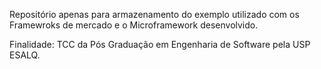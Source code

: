Repositório apenas para armazenamento do exemplo utilizado com os Framewroks de mercado e o Microframework desenvolvido.

Finalidade: TCC da Pós Graduação em Engenharia de Software pela USP ESALQ.
